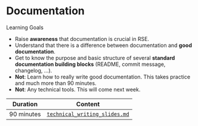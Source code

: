 # Documentation

Learning Goals

- Raise **awareness** that documentation is crucial in RSE.
- Understand that there is a difference between documentation and **good documentation**.
- Get to know the purpose and basic structure of several **standard documentation building blocks** (README, commit message, changelog, ...).
- **Not**: Learn how to really write good documentation. This takes practice and much more than 90 minutes.
- **Not**: Any technical tools. This will come next week.

| Duration | Content |
| --- | --- |
| 90 minutes | [`technical_writing_slides.md`](https://github.com/Simulation-Software-Engineering/Lecture-Material/blob/main/04_documentation/technical_writing_slides.md) |
